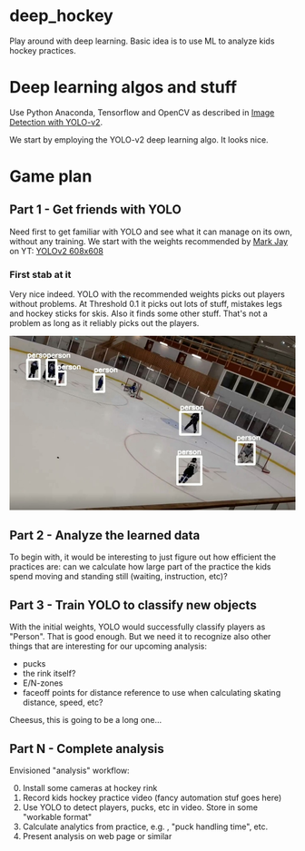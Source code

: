 # deep_hockey
Play around with deep learning. Basic idea is to use ML to analyze kids hockey practices.

# Deep learning algos and stuff
Use Python Anaconda, Tensorflow and OpenCV as described in [Image Detection with YOLO-v2](https://www.youtube.com/watch?v=PyjBd7IDYZs&list=PLX-LrBk6h3wSGvuTnxB2Kj358XfctL4BM&index=1).

We start by employing the YOLO-v2 deep learning algo. It looks nice.

# Game plan
## Part 1 - Get friends with YOLO
Need first to get familiar with YOLO and see what it can manage on its own, without any training.
We start with the weights recommended by [Mark Jay](https://www.youtube.com/channel/UC2W0aQEPNpU6XrkFCYifRFQ) on YT: [YOLOv2 608x608](https://pjreddie.com/darknet/yolo/)

### First stab at it
Very nice indeed. YOLO with the recommended weights picks out players without problems. At Threshold 0.1 it picks out lots of stuff, mistakes legs and hockey sticks for skis.
Also it finds some other stuff. That's not a problem as long as it reliably picks out the players.

![alt text][stab-1]

[stab-1]: https://github.com/nwesar/deep_hockey/raw/master/part-1/data/classify-thres-0.3.jpg "1st classification test, Threshold 0.3"


## Part 2 - Analyze the learned data
To begin with, it would be interesting to just figure out how efficient the practices are: can we calculate 
how large part of the practice the kids spend moving and standing still (waiting, instruction, etc)?

## Part 3 - Train YOLO to classify new objects
With the initial weights, YOLO would successfully classify players as "Person". That is good enough. 
But we need it to recognize also other things that are interesting for our upcoming analysis:
* pucks
* the rink itself?
* E/N-zones
* faceoff points for distance reference to use when calculating skating distance, speed, etc?

Cheesus, this is going to be a long one...

## Part N - Complete analysis
Envisioned "analysis" workflow:

0) Install some cameras at hockey rink
1) Record kids hockey practice video (fancy automation stuf goes here)
2) Use YOLO to detect players, pucks, etc in video. Store in some "workable format"
3) Calculate analytics from practice, e.g. , "puck handling time", etc.
4) Present analysis on web page or similar
